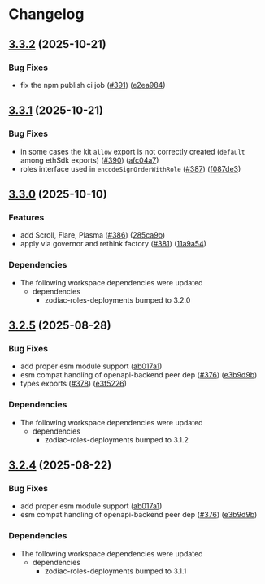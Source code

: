 # Changelog

## [3.3.2](https://github.com/gnosisguild/zodiac-modifier-roles/compare/zodiac-roles-sdk-v3.3.1...zodiac-roles-sdk-v3.3.2) (2025-10-21)


### Bug Fixes

* fix the npm publish ci job ([#391](https://github.com/gnosisguild/zodiac-modifier-roles/issues/391)) ([e2ea984](https://github.com/gnosisguild/zodiac-modifier-roles/commit/e2ea98488424cc81d7837e899cc6c79677d2976f))

## [3.3.1](https://github.com/gnosisguild/zodiac-modifier-roles/compare/zodiac-roles-sdk-v3.3.0...zodiac-roles-sdk-v3.3.1) (2025-10-21)


### Bug Fixes

* in some cases the kit `allow` export is not correctly created (`default` among ethSdk exports) ([#390](https://github.com/gnosisguild/zodiac-modifier-roles/issues/390)) ([afc04a7](https://github.com/gnosisguild/zodiac-modifier-roles/commit/afc04a7f08b114142d2ed3108eed02140a19d7a9))
* roles interface used in `encodeSignOrderWithRole` ([#387](https://github.com/gnosisguild/zodiac-modifier-roles/issues/387)) ([f087de3](https://github.com/gnosisguild/zodiac-modifier-roles/commit/f087de3517f930e60379414dc9c4313df5d81c24))

## [3.3.0](https://github.com/gnosisguild/zodiac-modifier-roles/compare/zodiac-roles-sdk-v3.2.5...zodiac-roles-sdk-v3.3.0) (2025-10-10)


### Features

* add Scroll, Flare, Plasma ([#386](https://github.com/gnosisguild/zodiac-modifier-roles/issues/386)) ([285ca9b](https://github.com/gnosisguild/zodiac-modifier-roles/commit/285ca9b461cde7404506445b552e0371954139f7))
* apply via governor and rethink factory ([#381](https://github.com/gnosisguild/zodiac-modifier-roles/issues/381)) ([11a9a54](https://github.com/gnosisguild/zodiac-modifier-roles/commit/11a9a54f5e4ba87be175900b1ac6dfafb0b37c9d))


### Dependencies

* The following workspace dependencies were updated
  * dependencies
    * zodiac-roles-deployments bumped to 3.2.0

## [3.2.5](https://github.com/gnosisguild/zodiac-modifier-roles/compare/zodiac-roles-sdk-v3.2.4...zodiac-roles-sdk-v3.2.5) (2025-08-28)


### Bug Fixes

* add proper esm module support ([ab017a1](https://github.com/gnosisguild/zodiac-modifier-roles/commit/ab017a1a79cb3c0e295d96f9cdb081ef6365d02f))
* esm compat handling of openapi-backend peer dep ([#376](https://github.com/gnosisguild/zodiac-modifier-roles/issues/376)) ([e3b9d9b](https://github.com/gnosisguild/zodiac-modifier-roles/commit/e3b9d9bbc5d171b50cf2acd89dd266f0ddb5367a))
* types exports ([#378](https://github.com/gnosisguild/zodiac-modifier-roles/issues/378)) ([e3f5226](https://github.com/gnosisguild/zodiac-modifier-roles/commit/e3f52267b775ad545eef7c6cc4a0a37eed95ecf6))


### Dependencies

* The following workspace dependencies were updated
  * dependencies
    * zodiac-roles-deployments bumped to 3.1.2

## [3.2.4](https://github.com/gnosisguild/zodiac-modifier-roles/compare/zodiac-roles-sdk-v3.2.3...zodiac-roles-sdk-v3.2.4) (2025-08-22)


### Bug Fixes

* add proper esm module support ([ab017a1](https://github.com/gnosisguild/zodiac-modifier-roles/commit/ab017a1a79cb3c0e295d96f9cdb081ef6365d02f))
* esm compat handling of openapi-backend peer dep ([#376](https://github.com/gnosisguild/zodiac-modifier-roles/issues/376)) ([e3b9d9b](https://github.com/gnosisguild/zodiac-modifier-roles/commit/e3b9d9bbc5d171b50cf2acd89dd266f0ddb5367a))


### Dependencies

* The following workspace dependencies were updated
  * dependencies
    * zodiac-roles-deployments bumped to 3.1.1
